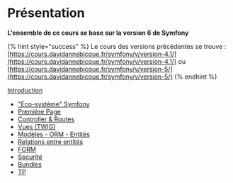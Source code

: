 # Présentation

**L'ensemble de ce cours se base sur la version 6 de Symfony**

{% hint style="success" %}
Le cours des versions précédentes se trouve : [https://cours.davidannebicque.fr/symfony/v/version-4.1/](https://cours.davidannebicque.fr/symfony/v/version-4.1/) ou [https://cours.davidannebicque.fr/symfony/v/version-5/](https://cours.davidannebicque.fr/symfony/v/version-5/)
{% endhint %}

[Introduction](semestre-3/introduction.md)

* ["Eco-système" Symfony](semestre-3/eco-systeme.md)
* [Première Page](semestre-3/premiere\_page.md)
* [Controller & Routes](semestre-3/controller.md)
* [Vues (TWIG)](semestre-3/vues.md)
* [Modèles - ORM - Entités](semestre-3/modeles.md)
* [Relations entre entités](semestre-3/relations.md)
* [FORM](semestre-3/form.md)
* [Securité](semestre-3/securite.md)
* [Bundles](broken-reference)
* [TP](broken-reference)
